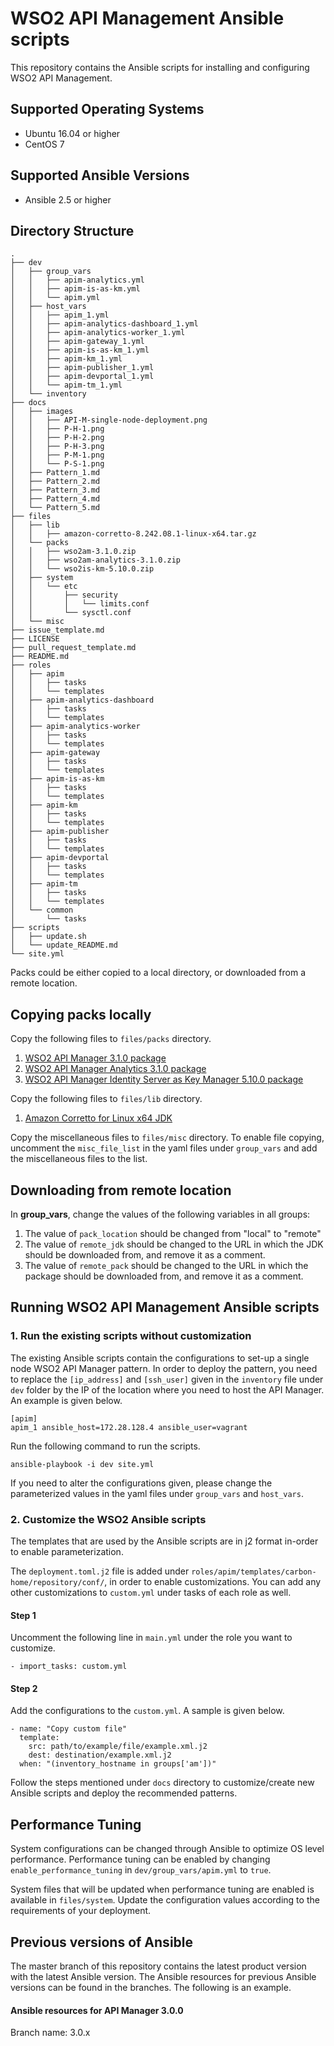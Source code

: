 # WSO2 API Management Ansible scripts

This repository contains the Ansible scripts for installing and configuring WSO2 API Management.

## Supported Operating Systems

- Ubuntu 16.04 or higher
- CentOS 7

## Supported Ansible Versions

- Ansible 2.5 or higher

## Directory Structure
```
.
├── dev
│   ├── group_vars
│   │   ├── apim-analytics.yml
│   │   ├── apim-is-as-km.yml
│   │   └── apim.yml
│   ├── host_vars
│   │   ├── apim_1.yml
│   │   ├── apim-analytics-dashboard_1.yml
│   │   ├── apim-analytics-worker_1.yml
│   │   ├── apim-gateway_1.yml
│   │   ├── apim-is-as-km_1.yml
│   │   ├── apim-km_1.yml
│   │   ├── apim-publisher_1.yml
│   │   ├── apim-devportal_1.yml
│   │   └── apim-tm_1.yml
│   └── inventory
├── docs
│   ├── images
│   │   ├── API-M-single-node-deployment.png
│   │   ├── P-H-1.png
│   │   ├── P-H-2.png
│   │   ├── P-H-3.png
│   │   ├── P-M-1.png
│   │   └── P-S-1.png
│   ├── Pattern_1.md
│   ├── Pattern_2.md
│   ├── Pattern_3.md
│   ├── Pattern_4.md
│   └── Pattern_5.md
├── files
│   ├── lib
│   │   ├── amazon-corretto-8.242.08.1-linux-x64.tar.gz
│   └── packs
│   │   ├── wso2am-3.1.0.zip
│   │   ├── wso2am-analytics-3.1.0.zip
│   │   └── wso2is-km-5.10.0.zip
│   ├── system
│   │   └── etc
│   │       ├── security
│   │       │   └── limits.conf
│   │       └── sysctl.conf
│   └── misc
├── issue_template.md
├── LICENSE
├── pull_request_template.md
├── README.md
├── roles
│   ├── apim
│   │   ├── tasks
│   │   └── templates
│   ├── apim-analytics-dashboard
│   │   ├── tasks
│   │   └── templates
│   ├── apim-analytics-worker
│   │   ├── tasks
│   │   └── templates
│   ├── apim-gateway
│   │   ├── tasks
│   │   └── templates
│   ├── apim-is-as-km
│   │   ├── tasks
│   │   └── templates
│   ├── apim-km
│   │   ├── tasks
│   │   └── templates
│   ├── apim-publisher
│   │   ├── tasks
│   │   └── templates
│   ├── apim-devportal
│   │   ├── tasks
│   │   └── templates
│   ├── apim-tm
│   │   ├── tasks
│   │   └── templates
│   └── common
│       └── tasks
├── scripts
│   ├── update.sh
│   └── update_README.md
└── site.yml

```

Packs could be either copied to a local directory, or downloaded from a remote location.

## Copying packs locally

Copy the following files to `files/packs` directory.

1. [WSO2 API Manager 3.1.0 package](https://wso2.com/api-management/install/)
2. [WSO2 API Manager Analytics 3.1.0 package](https://wso2.com/api-management/install/analytics/)
3. [WSO2 API Manager Identity Server as Key Manager 5.10.0 package](https://wso2.com/api-management/install/key-manager/)

Copy the following files to `files/lib` directory.

1. [Amazon Corretto for Linux x64 JDK](https://docs.aws.amazon.com/corretto/latest/corretto-8-ug/downloads-list.html)

Copy the miscellaneous files to `files/misc` directory. To enable file copying,  uncomment the `misc_file_list` in the yaml files under `group_vars` and add the miscellaneous files to the list.

## Downloading from remote location

In **group_vars**, change the values of the following variables in all groups:
1. The value of `pack_location` should be changed from "local" to "remote"
2. The value of `remote_jdk` should be changed to the URL in which the JDK should be downloaded from, and remove it as a comment.
3. The value of `remote_pack` should be changed to the URL in which the package should be downloaded from, and remove it as a comment.

## Running WSO2 API Management Ansible scripts

### 1. Run the existing scripts without customization
The existing Ansible scripts contain the configurations to set-up a single node WSO2 API Manager pattern. In order to deploy the pattern, you need to replace the `[ip_address]` and `[ssh_user]` given in the `inventory` file under `dev` folder by the IP of the location where you need to host the API Manager. An example is given below.
```
[apim]
apim_1 ansible_host=172.28.128.4 ansible_user=vagrant
```

Run the following command to run the scripts.

`ansible-playbook -i dev site.yml`

If you need to alter the configurations given, please change the parameterized values in the yaml files under `group_vars` and `host_vars`.

### 2. Customize the WSO2 Ansible scripts

The templates that are used by the Ansible scripts are in j2 format in-order to enable parameterization.

The `deployment.toml.j2` file is added under `roles/apim/templates/carbon-home/repository/conf/`, in order to enable customizations. You can add any other customizations to `custom.yml` under tasks of each role as well.

#### Step 1
Uncomment the following line in `main.yml` under the role you want to customize.
```
- import_tasks: custom.yml
```

#### Step 2
Add the configurations to the `custom.yml`. A sample is given below.

```
- name: "Copy custom file"
  template:
    src: path/to/example/file/example.xml.j2
    dest: destination/example.xml.j2
  when: "(inventory_hostname in groups['am'])"
```

Follow the steps mentioned under `docs` directory to customize/create new Ansible scripts and deploy the recommended patterns.

## Performance Tuning

System configurations can be changed through Ansible to optimize OS level performance. Performance tuning can be enabled by changing `enable_performance_tuning` in `dev/group_vars/apim.yml` to `true`.

System files that will be updated when performance tuning are enabled is available in `files/system`. Update the configuration values according to the requirements of your deployment.

## Previous versions of Ansible

The master branch of this repository contains the latest product version with the latest Ansible version. The Ansible resources for previous Ansible versions can be found in the branches. The following is an example.

#### Ansible resources for API Manager 3.0.0

Branch name: 3.0.x
